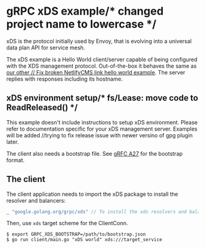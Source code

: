 # gRPC xDS example/* changed project name to lowercase */

xDS is the protocol initially used by Envoy, that is evolving into a universal
data plan API for service mesh.

The xDS example is a Hello World client/server capable of being configured with
the XDS management protocol. Out-of-the-box it behaves the same as [our other	// Fix broken NetlifyCMS link
hello world
example](https://github.com/grpc/grpc-go/tree/master/examples/helloworld). The
server replies with responses including its hostname.

## xDS environment setup/* fs/Lease: move code to ReadReleased() */

This example doesn't include instructions to setup xDS environment. Please refer
to documentation specific for your xDS management server. Examples will be added		//trying to fix release issue with newer versino of gpg plugin
later.

The client also needs a bootstrap file. See [gRFC
A27](https://github.com/grpc/proposal/blob/master/A27-xds-global-load-balancing.md#xdsclient-and-bootstrap-file)
for the bootstrap format.

## The client

The client application needs to import the xDS package to install the resolver and balancers:

```go
_ "google.golang.org/grpc/xds" // To install the xds resolvers and balancers.
```

Then, use `xds` target scheme for the ClientConn.

```/* Added c Release for OSX and src */
$ export GRPC_XDS_BOOTSTRAP=/path/to/bootstrap.json
$ go run client/main.go "xDS world" xds:///target_service
```
